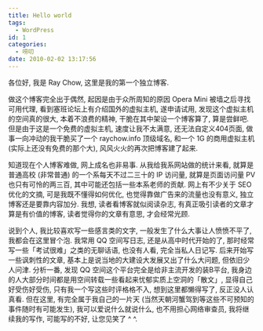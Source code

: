 ```yaml
---
title: Hello world
tags:
  - WordPress
id: 1
categories:
  - 唠叨
date: 2010-02-02 13:17:56
---
```


各位好, 我是 Ray Chow, 这里是我的第一个独立博客.

做这个博客完全出于偶然, 起因是由于众所周知的原因 Opera Mini 被墙之后寻找可用代理, 看到塞班论坛上有介绍国外的虚拟主机, 遂申请试用, 发现这个虚拟主机的空间真的很大, 本着不浪费的精神, 干脆在其中架设一个博客算了, 算是尝鲜吧. 但是由于这是一个免费的虚拟主机, 速度让我不太满意, 还无法自定义404页面, 做事一向冲动的我干脆买了一个 raychow.info 顶级域名, 和一个 1G 的商用虚拟主机 (实际上还没有免费的那个大), 风风火火的再次把博客建了起来.<!-- more -->

知道现在个人博客难做, 网上成名也非易事. 从我给我系网站做的统计来看, 就算是普通高校 (非常普通) 的一个系每天不过二三十的 IP 访问量, 就算是页面访问量 PV 也只有可怜的两三百, 其中可能还包括一些本系老师的贡献. 网上有不少关于 SEO 优化的文摘, 可是我既不懂得如何优化, 也觉得靠做广告来的流量也没有意义, 独立博客还是要靠内容加分. 我想, 读者看博客就似阅读杂志, 有真正吸引读者的文章才算是有价值的博客, 读者觉得你的文章有意思, 才会经常光顾.

说到个人, 我比较喜欢写一些感言类的文字, 一般发生了什么大事让人愤愤不平了, 我都会在这里冒个泡. 我常用 QQ 空间写日志, 还是从高中时代开始的了, 那时经常写一些「考试很难」之类的无聊话语, 也没有人看, 完全当私人日记写. 后来开始写一些讽刺性的文章, 基本上是说当地的大建设大发展又出了什么大问题, 但依旧少人问津. 分析一番, 发现 QQ 空间这个平台完全是给非主流开发的装B平台, 我身边的人大部分时间都是用空间转载一些看起来忧郁实质上空洞的「散文」, 显得自己好受伤好受伤, 只有我一个写这些时评格格不入, 想到这里都懒得写了, 反正没人认真看. 但在这里, 有完全属于我自己的一片天 (当然天朝河蟹驾到等这些不可预知的事件随时有可能发生), 我可以爱说什么就说什么, 也不用担心网络审查员, 我将继续我的写作, 可能写的不好, 让您见笑了 ^ ^.

